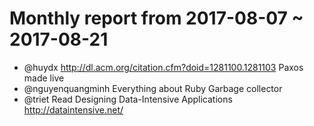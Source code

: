 # Monthly report from 2017-08-07 ~ 2017-08-21

- @huydx http://dl.acm.org/citation.cfm?doid=1281100.1281103 Paxos made live
- @nguyenquangminh Everything about Ruby Garbage collector
- @triet Read Designing Data-Intensive Applications http://dataintensive.net/
